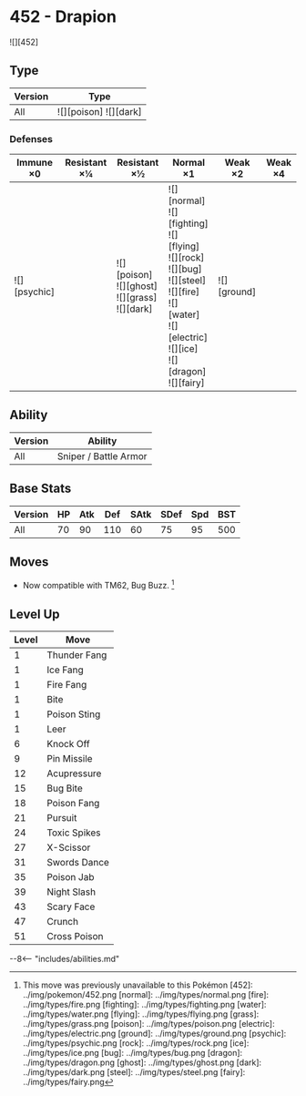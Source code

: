 # 452 - Drapion
![][452]

## Type

Version | Type
---     | ---
All     | ![][poison]  ![][dark]

### Defenses

Immune ×0        | Resistant ×¼ | Resistant ×½                                             | Normal ×1                                                                                                                                                                   | Weak ×2         | Weak ×4
---              | ---          | ---                                                      | ---                                                                                                                                                                         | ---             | ---
![][psychic]<br> | &nbsp;       | ![][poison]<br>![][ghost]<br>![][grass]<br>![][dark]<br> | ![][normal]<br>![][fighting]<br>![][flying]<br>![][rock]<br>![][bug]<br>![][steel]<br>![][fire]<br>![][water]<br>![][electric]<br>![][ice]<br>![][dragon]<br>![][fairy]<br> | ![][ground]<br> | &nbsp;

## Ability

Version | Ability
---     | ---
All     | Sniper / Battle Armor

## Base Stats

Version | HP  | Atk | Def | SAtk | SDef | Spd | BST
---     | --- | --- | --- | ---  | ---  | --- | ---
All     | 70  | 90  | 110 | 60   | 75   | 95  | 500

## Moves

 - Now compatible with TM62, Bug Buzz. [^1]

## Level Up

Level | Move
---   | ---
1     | Thunder Fang
1     | Ice Fang
1     | Fire Fang
1     | Bite
1     | Poison Sting
1     | Leer
6     | Knock Off
9     | Pin Missile
12    | Acupressure
15    | Bug Bite
18    | Poison Fang
21    | Pursuit
24    | Toxic Spikes
27    | X-Scissor
31    | Swords Dance
35    | Poison Jab
39    | Night Slash
43    | Scary Face
47    | Crunch
51    | Cross Poison


--8<-- "includes/abilities.md"

[^1]: This move was previously unavailable to this Pokémon
[452]: ../img/pokemon/452.png
[normal]: ../img/types/normal.png
[fire]: ../img/types/fire.png
[fighting]: ../img/types/fighting.png
[water]: ../img/types/water.png
[flying]: ../img/types/flying.png
[grass]: ../img/types/grass.png
[poison]: ../img/types/poison.png
[electric]: ../img/types/electric.png
[ground]: ../img/types/ground.png
[psychic]: ../img/types/psychic.png
[rock]: ../img/types/rock.png
[ice]: ../img/types/ice.png
[bug]: ../img/types/bug.png
[dragon]: ../img/types/dragon.png
[ghost]: ../img/types/ghost.png
[dark]: ../img/types/dark.png
[steel]: ../img/types/steel.png
[fairy]: ../img/types/fairy.png
